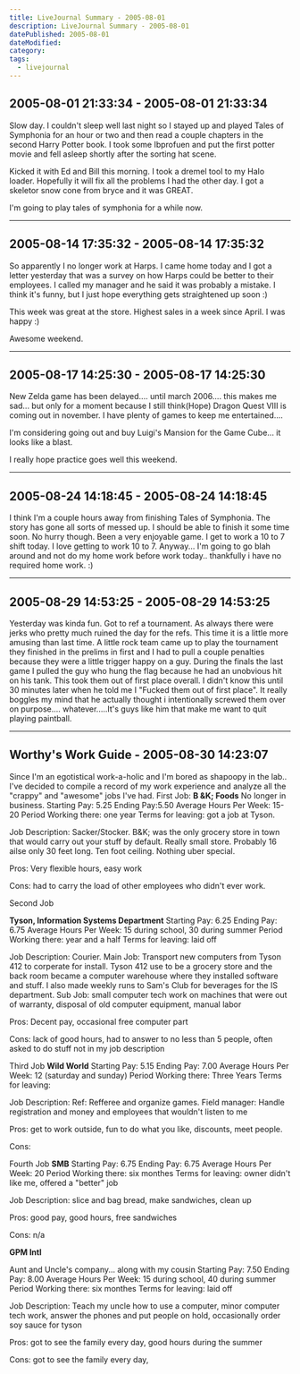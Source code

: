 ```yaml
---
title: LiveJournal Summary - 2005-08-01
description: LiveJournal Summary - 2005-08-01
datePublished: 2005-08-01
dateModified:
category:
tags:
  - livejournal
---
```


## 2005-08-01 21:33:34 - 2005-08-01 21:33:34

Slow day. I couldn't sleep well last night so I stayed up and played Tales of Symphonia for an hour or two and then read a couple chapters in the second Harry Potter book. I took some Ibprofuen and put the first potter movie and fell asleep shortly after the sorting hat scene.

Kicked it with Ed and Bill this morning. I took a dremel tool to my Halo loader. Hopefully it will fix all the problems I had the other day. I got a skeletor snow cone from bryce and it was GREAT.

I'm going to play tales of symphonia for a while now.

---

## 2005-08-14 17:35:32 - 2005-08-14 17:35:32

So apparently I no longer work at Harps. I came home today and I got a letter yesterday that was a survey on how Harps could be better to their employees. I called my manager and he said it was probably a mistake. I think it's funny, but I just hope everything gets straightened up soon :)

This week was great at the store. Highest sales in a week since April. I was happy :)

Awesome weekend.

---

## 2005-08-17 14:25:30 - 2005-08-17 14:25:30

New Zelda game has been delayed.... until march 2006.... this makes me sad... but only for a moment because I still think(Hope) Dragon Quest VIII is coming out in november. I have plenty of games to keep me entertained....

I'm considering going out and buy Luigi's Mansion for the Game Cube... it looks like a blast.

I really hope practice goes well this weekend.

---

## 2005-08-24 14:18:45 - 2005-08-24 14:18:45

I think I'm a couple hours away from finishing Tales of Symphonia. The story has gone all sorts of messed up. I should be able to finish it some time soon. No hurry though. Been a very enjoyable game. I get to work a 10 to 7 shift today. I love getting to work 10 to 7. Anyway... I'm going to go blah around and not do my home work before work today.. thankfully i have no required home work. :)

---

## 2005-08-29 14:53:25 - 2005-08-29 14:53:25

Yesterday was kinda fun. Got to ref a tournament. As always there were jerks who pretty much ruined the day for the refs. This time it is a little more amusing than last time. A little rock team came up to play the tournament they finished in the prelims in first and I had to pull a couple penalties because they were a little trigger happy on a guy. During the finals the last game I pulled the guy who hung the flag because he had an unobvious hit on his tank. This took them out of first place overall. I didn't know this until 30 minutes later when he told me I "Fucked them out of first place". It really boggles my mind that he actually thought i intentionally screwed them over on purpose.... whatever.....It's guys like him that make me want to quit playing paintball.

---

## Worthy's Work Guide - 2005-08-30 14:23:07

Since I'm an egotistical work-a-holic and I'm bored as shapoopy in the lab.. I've decided to compile a record of my work experience and analyze all the "crappy" and "awesome" jobs I've had.
First Job:
**B &K; Foods** No longer in business.
Starting Pay: 5.25
Ending Pay:5.50
Average Hours Per Week: 15-20
Period Working there: one year
Terms for leaving: got a job at Tyson.

Job Description: Sacker/Stocker. B&K; was the only grocery store in town that would carry out your stuff by default. Really small store. Probably 16 ailse only 30 feet long. Ten foot ceiling. Nothing uber special.

Pros: Very flexible hours, easy work

Cons: had to carry the load of other employees who didn't ever work.

Second Job

**Tyson, Information Systems Department**
Starting Pay: 6.25
Ending Pay: 6.75
Average Hours Per Week: 15 during school, 30 during summer
Period Working there: year and a half
Terms for leaving: laid off

Job Description: Courier.
Main Job: Transport new computers from Tyson 412 to corperate for install. Tyson 412 use to be a grocery store and the back room became a computer warehouse where they installed software and stuff. I also made weekly runs to Sam's Club for beverages for the IS department.
Sub Job: small computer tech work on machines that were out of warranty, disposal of old computer equipment, manual labor

Pros: Decent pay, occasional free computer part

Cons: lack of good hours, had to answer to no less than 5 people, often asked to do stuff not in my job description

Third Job
**Wild World**
Starting Pay: 5.15
Ending Pay: 7.00
Average Hours Per Week: 12 (saturday and sunday)
Period Working there: Three Years
Terms for leaving:

Job Description: Ref: Refferee and organize games. Field manager: Handle registration and money and employees that wouldn't listen to me

Pros: get to work outside, fun to do what you like, discounts, meet people.

Cons:

Fourth Job
**SMB**
Starting Pay: 6.75
Ending Pay: 6.75
Average Hours Per Week: 20
Period Working there: six monthes
Terms for leaving: owner didn't like me, offered a "better" job

Job Description: slice and bag bread, make sandwiches, clean up

Pros: good pay, good hours, free sandwiches

Cons: n/a

**GPM Intl**

Aunt and Uncle's company... along with my cousin
Starting Pay: 7.50
Ending Pay: 8.00
Average Hours Per Week: 15 during school, 40 during summer
Period Working there: six monthes
Terms for leaving: laid off

Job Description: Teach my uncle how to use a computer, minor computer tech work, answer the phones and put people on hold, occasionally order soy sauce for tyson

Pros: got to see the family every day, good hours during the summer

Cons: got to see the family every day,
